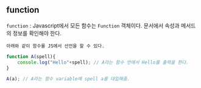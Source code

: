 ## function

`function` : Javascript에서 모든 함수는 `Function` 객체이다.
문서에서 속성과 메서드의 정보를 확인해야 한다.

    아래와 같이 함수를 JS에서 선언을 할 수 있다.

```js
function A(spell){
    console.log("Hello"+spell); // A라는 함수 안에서 Hello를 출력을 한다.
}

A(a); // A라는 함수 variable에 spell a를 대입해줌.      
```